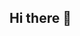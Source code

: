 ## Hi there 👋

<!--
**amanda-jarvis/amanda-jarvis** is a ✨ _special_ ✨ repository because its `README.md` (this file) appears on your GitHub profile.

Here are some ideas to get you started:

- 🔭 I currently work at Vanguard.
- I have a dog named Balki.
- 🌱 I’m currently pursuing a master's in library and information science.
- 😄 Pronouns: she/her.
- ⚡ Fun fact: I'm a Peloton enthusiast and have taken classes at their studio! 
-->
